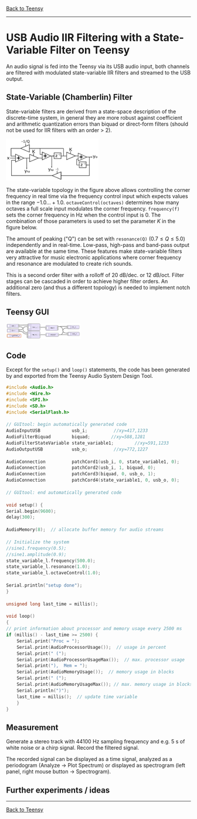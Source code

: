 [Back to Teensy](./teensy.md)

---

# USB Audio IIR Filtering with a State-Variable Filter on Teensy

An audio signal is fed into the Teensy via its USB audio input, both channels are filtered with modulated state-variable IIR filters and streamed to the USB output. 

## State-Variable (Chamberlin) Filter

State-variable filters are derived from a state-space description of the discrete-time system, in general they are more robust against coefficient and arithmetic quantization errors than biquad or direct-form filters (should not be used for IIR filters with an order > 2). 

<img src="../img/chamberlin_sv_filter.png" alt="State-variable filter" width="50%"/>

The state-variable topology in the figure above allows controlling the corner frequency in real time via the frequency control input which expects values in the range $-1.0 ... +1.0$. `octaveControl(octaves)` determines how many octaves a full scale input modulates the corner frequency. `frequency(f)` sets the corner frequency in Hz when the control input is 0. The combination of those parameters is used to set the parameter $K$ in the figure below.

The amount of peaking ("Q") can be set with `resonance(Q)` ($0.7 \le Q \le 5.0$) independently and in real-time. Low-pass, high-pass and band-pass output are available at the same time. These features make state-variable filters very attractive for music electronic applications where corner frequency and resonance are modulated to create rich sounds.

This is a second order filter with a rolloff of 20 dB/dec. or 12 dB/oct. Filter stages can be cascaded in order to achieve higher filter orders. An additional zero (and thus a different topology) is needed to implement notch filters.

## Teensy GUI

<img src="../img/teensy_gui_audio_IIR_filter.png" alt="Teensy GUI: Filtering of USB audio with IIR filters" width="40%"/>

## Code

Except for the `setup()` and `loop()` statements, the code has been generated by and exported from the Teensy Audio System Design Tool.

```C
#include <Audio.h>
#include <Wire.h>
#include <SPI.h>
#include <SD.h>
#include <SerialFlash.h>

// GUItool: begin automatically generated code
AudioInputUSB            usb_i;          //xy=417,1233
AudioFilterBiquad        biquad;        //xy=588,1281
AudioFilterStateVariable state_variable1;        //xy=591,1233
AudioOutputUSB           usb_o;          //xy=772,1227

AudioConnection          patchCord1(usb_i, 0, state_variable1, 0);
AudioConnection          patchCord2(usb_i, 1, biquad, 0);
AudioConnection          patchCord3(biquad, 0, usb_o, 1);
AudioConnection          patchCord4(state_variable1, 0, usb_o, 0);

// GUItool: end automatically generated code

void setup() {
Serial.begin(9600);
delay(300);

AudioMemory(8);  // allocate buffer memory for audio streams

// Initialize the system
//sine1.frequency(0.5);
//sine1.amplitude(0.9);
state_variable_l.frequency(500.0);
state_variable_l.resonance(1.0);
state_variable_l.octaveControl(1.0);

Serial.println("setup done");
}

unsigned long last_time = millis();

void loop()
{
// print information about processor and memory usage every 2500 ms
if (millis() - last_time >= 2500) {
    Serial.print("Proc = ");
    Serial.print(AudioProcessorUsage());  // usage in percent
    Serial.print(" (");    
    Serial.print(AudioProcessorUsageMax());  // max. processor usage
    Serial.print("),  Mem = ");
    Serial.print(AudioMemoryUsage());  // memory usage in blocks
    Serial.print(" (");    
    Serial.print(AudioMemoryUsageMax()); // max. memory usage in blocks
    Serial.println(")");
    last_time = millis();  // update time variable
    }
}
```

## Measurement

Generate a stereo track with 44100 Hz sampling frequency and e.g. 5 s of white noise or a chirp signal. Record the filtered signal.

The recorded signal can be displayed as a time signal, analyzed as a periodogram (Analyze -> Plot Spectrum) or displayed as spectrogram (left panel, right mouse button -> Spectrogram).

## Further experiments / ideas

---

[Back to Teensy](./teensy.md)